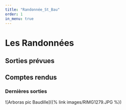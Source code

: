 ```yaml
---
title: "Randonnée_St_Bau"
order: 1
in_menu: true
---
```

# Les Randonnées 

## Sorties prévues

## Comptes rendus
### Dernières sorties
![Arboras pic Baudille]({% link images/RIMG1279.JPG %}) 